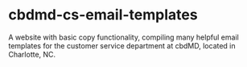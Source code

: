 # cbdmd-cs-email-templates
A website with basic copy functionality, compiling many helpful email templates for the customer service department at cbdMD, located in Charlotte, NC.
